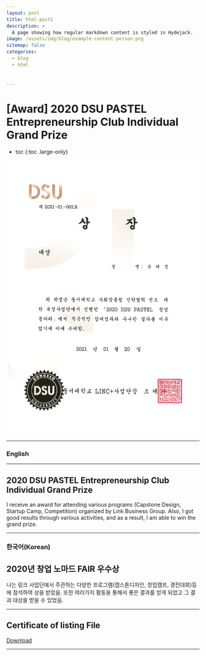 ```yaml
---
layout: post
title: html-post1
description: >
  A page showing how regular markdown content is styled in Hydejack.
image: /assets/img/blog/example-content-person.png
sitemap: false
categories:
  - blog
  - html


---
```

# [Award] 2020 DSU PASTEL Entrepreneurship Club Individual Grand Prize

* toc
{:toc .large-only}

![screenshot](/assets/img/blog/example-content-person.png)

---

### English
---
## 2020 DSU PASTEL Entrepreneurship Club Individual Grand Prize
 I receive an award for attending various programs (Capstone Design, Startup Camp, Competition) organized by Link Business Group. Also, I got good results through various activities, and as a result, I am able to win the grand prize.
  
---

### 한국어(Korean)
## 2020년 창업 노마드 FAIR 우수상
  
  나는 링크 사업단에서 주관하는 다양한 프로그램(캡스톤디자인, 창업캠프, 경진대회)등에 참석하여 상을 받았음. 또한 여러가지 활동을 통해서 좋은 결과를 얻게 되었고 그 결과 대상을 받을 수 있었음.

---

## Certificate of listing File
[Download](https://bit.ly/3zgGBTK)

---